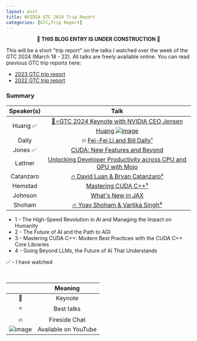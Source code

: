 ```yaml
---
layout: post
title: NVIDIA GTC 2024 Trip Report
categories: [GTC,Trip Report]
---
```


<center><p><b>🚧 THIS BLOG ENTRY IS UNDER CONSTRUCTION 🚧</b></p></center>

This will be a short "trip report" on the talks I watched over the week of the GTC 2024 (March 18 - 22). All talks are freely available online. You can read previous GTC trip reports here:

* [2023 GTC trip report](https://codereport.github.io/GTC2023TripReport/)
* [2022 GTC trip report](https://codereport.github.io/GTC2022TripReport/)

### Summary

| Speaker(s) |                                                                                                      Talk                                                                                                      |
| :--------: | :------------------------------------------------------------------------------------------------------------------------------------------------------------------------------------------------------------: |
|  Huang  ✅  | [🌟⭐GTC 2024 Keynote with NVIDIA CEO Jensen Huang ![image](https://user-images.githubusercontent.com/36027403/159814936-5d2289c8-5ac5-4c04-b4b2-22b6f8f4b9a9.png)](https://www.youtube.com/watch?v=Y2F8yisiS6E) |
|   Dally    |                             🔥 [Fei-Fei Li and Bill Dally¹](https://register.nvidia.com/flow/nvidia/gtcs24/attendeeportaldigital/page/sessioncatalog/session/1690423197613001jzhz)                              |
|  Jones ✅   |                             [CUDA: New Features and Beyond](https://register.nvidia.com/flow/nvidia/gtcs24/attendeeportaldigital/page/sessioncatalog/session/1696033648682001S1DC)                             |
|  Lattner   |             [Unlocking Developer Productivity across CPU and GPU with Mojo](https://register.nvidia.com/flow/nvidia/gtcs24/attendeeportaldigital/page/sessioncatalog/session/1695673381291001GYwP)             |
| Catanzaro  |                            [🔥 David Luan & Bryan Catanzaro²](https://register.nvidia.com/flow/nvidia/gtcs24/attendeeportaldigital/page/sessioncatalog/session/1706747368510001RGVh)                            |
|  Hemstad   |                                  [Mastering CUDA C++³](https://register.nvidia.com/flow/nvidia/gtcs24/attendeeportaldigital/page/sessioncatalog/session/1695315322330001eIye)                                  |
|  Johnson   |                                   [What's New in JAX](https://register.nvidia.com/flow/nvidia/gtcs24/attendeeportaldigital/page/sessioncatalog/session/1696886819345001AqHd)                                   |
|   Shoham   |                            [🔥 Yoav Shoham & Vartika Singh⁴](https://register.nvidia.com/flow/nvidia/gtcs24/attendeeportaldigital/page/sessioncatalog/session/1709084371927001buHn)                             |

* 1 - The High-Speed Revolution in AI and Managing the Impact on Humanity
* 2 - The Future of AI and the Path to AGI
* 3 - Mastering CUDA C++: Modern Best Practices with the CUDA C++ Core Libraries
* 4 - Going Beyond LLMs, the Future of AI That Understands

✅ - I have watched

<!-- |      Jones       |                              [⭐ How to Write a CUDA Program](https://register.nvidia.com/flow/nvidia/gtcspring2023/attendeeportal/page/sessioncatalog/session/1666205357204001Efly)                              |
|       Buck       |             [Advances in Accelerated Computing for AI & Scientific Computing](https://register.nvidia.com/flow/nvidia/gtcspring2023/attendeeportal/page/sessioncatalog/session/1670537753408001LtOT)             |
|      Jones       |                         [⭐ CUDA: New Features and Beyond (2023)](https://register.nvidia.com/flow/nvidia/gtcspring2023/attendeeportal/page/sessioncatalog/session/1666224659650001N9mU)                          |
| Huang & Suskever | [⭐ Fireside Chat with Ilya Sutskever and Jensen Huang: AI Today and Vision of the Future](https://register.nvidia.com/flow/nvidia/gtcspring2023/attendeeportal/page/sessioncatalog/session/1669748941314001t6Nv) |
|     Lelbach      |                                [C++ Standard Parallelism](https://register.nvidia.com/flow/nvidia/gtcspring2023/attendeeportal/page/sessioncatalog/session/1666644507044001AzeW)                                 | -->

<br>

|                                                                                                                 |       Meaning        |
| :-------------------------------------------------------------------------------------------------------------: | :------------------: |
|                                                        🌟                                                        |       Keynote        |
|                                                        ⭐                                                        |      Best talks      |
|                                                        🔥                                                        |    Fireside Chat     |
| ![image](https://user-images.githubusercontent.com/36027403/159814936-5d2289c8-5ac5-4c04-b4b2-22b6f8f4b9a9.png) | Available on YouTube |

<!-- 

### [GTC Keynote](https://www.youtube.com/watch?v=DiGB5uAYKAg)

#### Speaker: Jensen Huang, CEO of NVIDIA

![image](https://user-images.githubusercontent.com/36027403/226699501-fc6d9377-3aa8-4ec4-a738-83f9582258c3.png)

### [How to Write a CUDA Program](https://register.nvidia.com/flow/nvidia/gtcspring2023/attendeeportal/page/sessioncatalog/session/1666205357204001Efly)

#### Speaker: Stephen Jones

This was a great talk, especially if you are new to CUDA. It walks you through a building a simple CUDA program in steps:

1. [Downloading CUDA and the CUDA toolkit](https://developer.nvidia.com/cuda-downloads)
2. Writing a "hello world" GPU kernel
3. Determining the number of blocks and threads for your kernel (image below)
   * When in doubt, use a block size of 256
   * Corollary: avoid block sizes smaller than 128 if you can
4. Using [NVIDIA Nsight Systems](https://developer.nvidia.com/nsight-systems) for profiling and analysis

![image](https://user-images.githubusercontent.com/36027403/226651965-66fc82fd-d13b-413f-a214-26177aa98d71.png)

### [⭐ CUDA: New Features and Beyond (2023)](https://register.nvidia.com/flow/nvidia/gtcspring2023/attendeeportal/page/sessioncatalog/session/1666224659650001N9mU)

#### Speaker: Stephen Jones

This is a summary of the latest and greatest things in CUDA and the CUDA ecosystem. Highlights include: 

* Overview of [cuNumeric](https://developer.nvidia.com/cunumeric) and Legate
* Overview of CUTLASS 3.0 and CuTe
* Overview of NVIDIA GPU Computing Tools

and much more!

![image](https://user-images.githubusercontent.com/36027403/226760336-25228af5-4374-4eb3-a9c4-17af5f842019.png)

### [C++ Standard Parallelism](https://register.nvidia.com/flow/nvidia/gtcspring2023/attendeeportal/page/sessioncatalog/session/1666644507044001AzeW)

#### Speaker: [Bryce Adelstein Lelbach](https://twitter.com/blelbach)

This talk is largely the same as Bryce's [GTC 2022 with the same name](https://youtu.be/1wFtONGVRI8). However, it has been updated, as shown by the slide below. ⬇️

![image](https://user-images.githubusercontent.com/36027403/228353941-d8663b87-af0c-4a1d-9dfd-c670ceafef2d.png) -->


